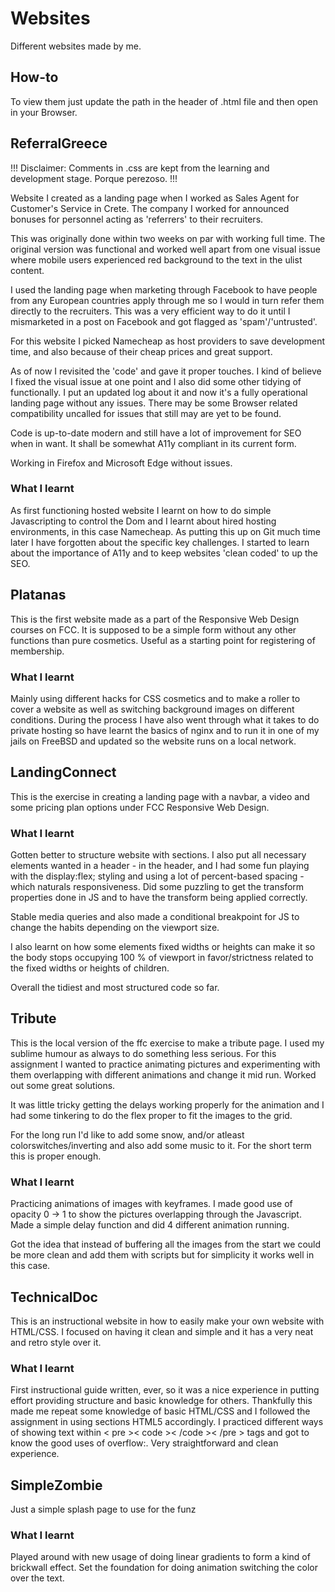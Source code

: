 # Websites
Different websites made by me.

## How-to
To view them just update the path in the header of .html file and then open in your Browser.

## ReferralGreece
!!! Disclaimer: Comments in .css are kept from the learning and development stage. Porque perezoso. !!!

Website I created as a landing page when I worked as Sales Agent for Customer's Service in Crete.
The company I worked for announced bonuses for personnel acting as 'referrers' to their recruiters.

This was originally done within two weeks on par with working full time. The original version was functional and worked well
apart from one visual issue where mobile users experienced red background to the text in the ulist content.

I used the landing page when marketing through Facebook to have people from any European countries apply through me so I would in turn
refer them directly to the recruiters. This was a very efficient way to do it until I mismarketed in a post on Facebook and got 
flagged as 'spam'/'untrusted'.

For this website I picked Namecheap as host providers to save development time, and also because of their cheap prices and great support.

As of now I revisited the 'code' and gave it proper touches. I kind of believe I fixed the visual issue at one point
and I also did some other tidying of functionally. I put an updated log about it and now it's a fully operational landing page
without any issues. There may be some Browser related compatibility uncalled for issues that still may are yet to be found.

Code is up-to-date modern and still have a lot of improvement for SEO when in want.
It shall be somewhat A11y compliant in its current form.

Working in Firefox and Microsoft Edge without issues.

### What I learnt
As first functioning hosted website I learnt on how to do simple Javascripting to control the Dom and I learnt about hired hosting
environments, in this case Namecheap. As putting this up on Git much time later I have forgotten about the specific key challenges.
I started to learn about the importance of A11y and to keep websites 'clean coded' to up the SEO.


## Platanas
This is the first website made as a part of the Responsive Web Design courses on FCC. It is supposed to be a simple form without any other functions than pure cosmetics.
Useful as a starting point for registering of membership.

### What I learnt
Mainly using different hacks for CSS cosmetics and to make a roller to cover a website as well as switching background images on different conditions.
During the process I have also went through what it takes to do private hosting so have learnt the basics of nginx and to run it in one of my jails on FreeBSD
and updated so the website runs on a local network.

## LandingConnect
This is the exercise in creating a landing page with a navbar, a video and some pricing plan options under FCC Responsive Web Design.

### What I learnt
Gotten better to structure website with sections. I also put all necessary elements wanted in a header - in the header, and I had some fun playing with the display:flex; styling and using a lot of percent-based spacing - which naturals responsiveness. Did some puzzling to get the transform properties done in JS and to have the transform being applied correctly.

Stable media queries and also made a conditional breakpoint for JS to change the habits depending on the viewport size.

I also learnt on how some elements fixed widths or heights can make it so the body stops occupying 100 % of viewport in favor/strictness related to the fixed widths or heights of children.

Overall the tidiest and most structured code so far.

## Tribute
This is the local version of the ffc exercise to make a tribute page. I used my sublime humour as always to do something less serious.
For this assignment I wanted to practice animating pictures and experimenting with them overlapping with different animations and change it mid run.
Worked out some great solutions.

It was little tricky getting the delays working properly for the animation and I had some tinkering to do the flex proper to fit the images to the grid.

For the long run I'd like to add some snow, and/or atleast colorswitches/inverting and also add some music to it. For the short term this is proper enough.

### What I learnt
Practicing animations of images with keyframes. I made good use of opacity 0 -> 1 to show the pictures overlapping
through the Javascript. Made a simple delay function and did 4 different animation running.

Got the idea that instead of buffering all the images from the start we could be more clean and add them with scripts
but for simplicity it works well in this case.

## TechnicalDoc
This is an instructional website in how to easily make your own website with HTML/CSS. I focused on having it clean and simple and it has a very neat and retro style over it.

### What I learnt
First instructional guide written, ever, so it was a nice experience in putting effort providing structure and basic knowledge for others.
Thankfully this made me repeat some knowledge of basic HTML/CSS and I followed the assignment in using sections HTML5 accordingly.
I practiced different ways of showing text within < pre >< code >< /code >< /pre > tags and got to know the good uses of overflow:.
Very straightforward and clean experience.

## SimpleZombie
Just a simple splash page to use for the funz

### What I learnt
Played around with new usage of doing linear gradients to form a kind of brickwall effect.
Set the foundation for doing animation switching the color over the text.
